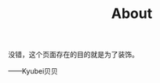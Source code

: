 ﻿---
layout: page
title: "About"
description: "功能开发中~"
header-img: "img/xingkong.jpg"
---

没错，这个页面存在的目的就是为了装饰。


——Kyubei贝贝

